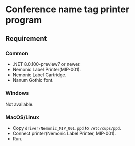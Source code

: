 # Conference name tag printer program

## Requirement

### Common

* .NET 8.0.100-preview7 or newer.
* Nemonic Label Printer(MIP-001).
* Nemonic Label Cartridge.
* Nanum Gothic font.

### Windows

Not available.

### MacOS/Linux

- Copy `driver/Nemonic_MIP_001.ppd` to `/etc/cups/ppd`.
- Connect printer(Nemonic Label Printer, MIP-001).
- Run.